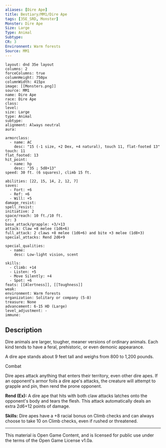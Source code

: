 ```yaml
---
aliases: [Dire Ape]
title: Bestiary/MM1/Dire Ape
tags: [35E_SRD, Monster]
Monster: Dire Ape
Size: Large
Type: Animal
Subtype: 
CR: 3
Environnent: Warm forests
Source: MM1
---
```


```statblock
layout: dnd 35e layout
columns: 2
forceColumns: true
columnHeight: 750px
columnWidth: 415px
image: [[Monsters.png]]
source: MM1
name: Dire Ape
race: Dire Ape
class: 
level: 
size: Large
type: Animal
subtype: 
alignment: Always neutral
aura: 

armorclass:
  - name: AC
    desc: "15 (-1 size, +2 Dex, +4 natural), touch 11, flat-footed 13"
touch: 11
flat_footed: 13
hit_point:
  - name: hp
    desc: "35 ; 5d8+13"
speed: 30 ft. (6 squares), climb 15 ft.

abilities: [22, 15, 14, 2, 12, 7]
saves:
  - Fort: +6
  - Ref: +6
  - Will: +5
damage_resist: 
spell_resist: 
initiative: 2
space/reach: 10 ft./10 ft.
cr: 3
base_attack/grapple: +3/+13
attack: Claw +8 melee (1d6+6)
full_attack: 2 claws +8 melee (1d6+6) and bite +3 melee (1d8+3)
special_attacks: Rend 2d6+9

special_qualities:
  - name: 
    desc: Low-light vision, scent

skills:
  - Climb: +14
  - Listen: +5
  - Move Silently: +4
  - Spot: +6
feats: [[Alertness]], [[Toughness]]
weak: 
environment: Warm forests
organization: Solitary or company (5-8)
treasure: None
advancement: 6-15 HD (Large)
level_adjustment: -
immune: 
```

## Description

<p>Dire animals are larger, tougher, meaner versions of ordinary animals. Each kind tends to have a feral, prehistoric, or even demonic appearance.</p>
<p>A dire ape stands about 9 feet tall and weighs from 800 to 1,200 pounds.</p>
<p>Combat</p>
<p>Dire apes attack anything that enters their territory, even other dire apes. If an opponent's armor foils a dire ape's attacks, the creature will attempt to grapple and pin, then rend the prone opponent.</p>
<p>
            <b>Rend (Ex):</b> A dire ape that hits with both claw attacks latches onto the opponent's body and tears the flesh. This attack automatically deals an extra 2d6+12 points of damage.</p>
<p>
            <b>Skills:</b> Dire apes have a +8 racial bonus on Climb checks and can always choose to take 10 on Climb checks, even if rushed or threatened.</p>

---

This material is Open Game Content, and is licensed for public use under
the terms of the Open Game License v1.0a.
